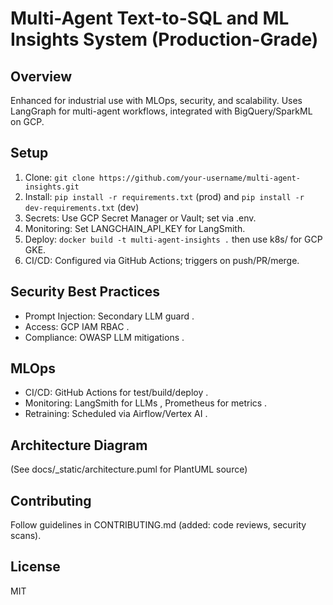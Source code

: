 # Multi-Agent Text-to-SQL and ML Insights System (Production-Grade)

## Overview
Enhanced for industrial use with MLOps, security, and scalability. Uses LangGraph for multi-agent workflows, integrated with BigQuery/SparkML on GCP.

## Setup
1. Clone: `git clone https://github.com/your-username/multi-agent-insights.git`
2. Install: `pip install -r requirements.txt` (prod) and `pip install -r dev-requirements.txt` (dev)
3. Secrets: Use GCP Secret Manager or Vault; set via .env.
4. Monitoring: Set LANGCHAIN_API_KEY for LangSmith.
5. Deploy: `docker build -t multi-agent-insights .` then use k8s/ for GCP GKE.
6. CI/CD: Configured via GitHub Actions; triggers on push/PR/merge.

## Security Best Practices
- Prompt Injection: Secondary LLM guard .
- Access: GCP IAM RBAC .
- Compliance: OWASP LLM mitigations .

## MLOps
- CI/CD: GitHub Actions for test/build/deploy .
- Monitoring: LangSmith for LLMs , Prometheus for metrics .
- Retraining: Scheduled via Airflow/Vertex AI .

## Architecture Diagram
(See docs/_static/architecture.puml for PlantUML source)

## Contributing
Follow guidelines in CONTRIBUTING.md (added: code reviews, security scans).

## License
MIT

